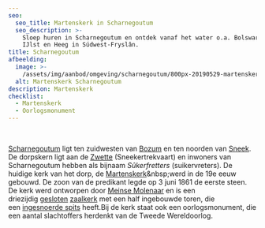 ```yaml
---
seo:
  seo_title: Martenskerk in Scharnegoutum
  seo_description: >-
    Sloep huren in Scharnegoutum en ontdek vanaf het water o.a. Bolsward, Sneek,
    IJlst en Heeg in Súdwest-Fryslân.
title: Scharnegoutum
afbeelding:
  image: >-
    /assets/img/aanbod/omgeving/scharnegoutum/800px-20190529-martenskerk2-skearnegoutum.jpg
  alt: Martenskerk Scharnegoutum
description: Martenskerk
checklist:
  - Martenskerk
  - Oorlogsmonument
---
```


&nbsp;

[Scharnegoutum](https://nl.wikipedia.org/wiki/Scharnegoutum) ligt ten zuidwesten van&nbsp;[Bozum](https://nl.wikipedia.org/wiki/Bozum)&nbsp;en ten noorden van&nbsp;[Sneek](https://nl.wikipedia.org/wiki/Sneek_&#40;stad&#41;). De dorpskern ligt aan de&nbsp;[Zwette](https://nl.wikipedia.org/wiki/Zwette)&nbsp;(Sneekertrekvaart) en inwoners van Scharnegoutum hebben als bijnaam&nbsp;*S&ucirc;kerfretters*&nbsp;(suikervreters). De huidige kerk van het dorp, de&nbsp;[Martenskerk](https://nl.wikipedia.org/wiki/Martenskerk_&#40;Scharnegoutum&#41;)&nbsp;werd in de 19e eeuw gebouwd. De zoon van de predikant legde op 3 juni 1861 de eerste steen. De kerk werd ontworpen door&nbsp;[Meinse Molenaar](https://nl.wikipedia.org/wiki/Meinse_Molenaar)&nbsp;en is een driezijdig&nbsp;[gesloten](https://nl.wikipedia.org/wiki/Koorsluiting)&nbsp;[zaalkerk](https://nl.wikipedia.org/wiki/Zaalkerk)&nbsp;met een half ingebouwde toren, die een&nbsp;[ingesnoerde spits](https://nl.wikipedia.org/wiki/Ingesnoerde_torenspits)&nbsp;heeft.Bij de kerk staat ook een oorlogsmonument, die een aantal slachtoffers herdenkt van de Tweede Wereldoorlog.
